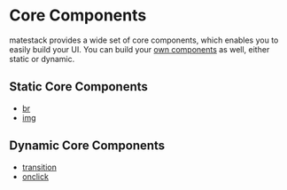# Core Components

matestack provides a wide set of core components, which enables you to easily build your UI.
You can build your [own components](/docs/extend/custom_components.md) as well, either static or dynamic.

## Static Core Components

- [br](/docs/components/br.md)
- [img](/docs/components/img.md)

## Dynamic Core Components

- [transition](/docs/components/transition.md)
- [onclick](/docs/components/onclick.md)
